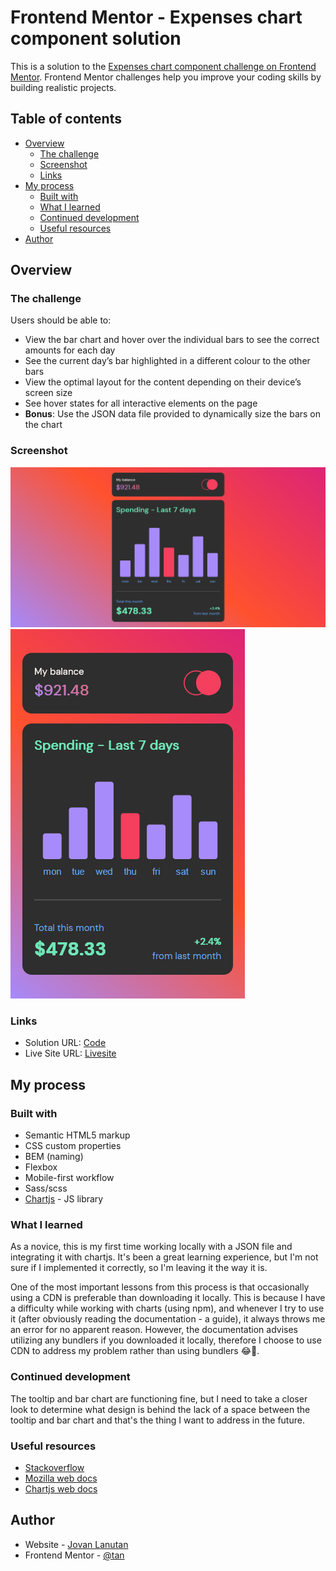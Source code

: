 # Frontend Mentor - Expenses chart component solution

This is a solution to the [Expenses chart component challenge on Frontend Mentor](https://www.frontendmentor.io/challenges/expenses-chart-component-e7yJBUdjwt). Frontend Mentor challenges help you improve your coding skills by building realistic projects.

## Table of contents

- [Overview](#overview)
  - [The challenge](#the-challenge)
  - [Screenshot](#screenshot)
  - [Links](#links)
- [My process](#my-process)
  - [Built with](#built-with)
  - [What I learned](#what-i-learned)
  - [Continued development](#continued-development)
  - [Useful resources](#useful-resources)
- [Author](#author)

## Overview

### The challenge

Users should be able to:

- View the bar chart and hover over the individual bars to see the correct amounts for each day
- See the current day’s bar highlighted in a different colour to the other bars
- View the optimal layout for the content depending on their device’s screen size
- See hover states for all interactive elements on the page
- **Bonus**: Use the JSON data file provided to dynamically size the bars on the chart

### Screenshot

![](./screenshot/desktop.png)
![](./screenshot/mobile.png)

### Links

- Solution URL: [Code](https://github.com/tan911/expenses-chart-component)
- Live Site URL: [Livesite](https://tan911.github.io/expenses-chart-component/)

## My process

### Built with

- Semantic HTML5 markup
- CSS custom properties
- BEM (naming)
- Flexbox
- Mobile-first workflow
- Sass/scss
- [Chartjs](https://www.chartjs.org/) - JS library

### What I learned

As a novice, this is my first time working locally with a JSON file and integrating it with chartjs. It's been a great learning experience, but I'm not sure if I implemented it correctly, so I'm leaving it the way it is.

One of the most important lessons from this process is that occasionally using a CDN is preferable than downloading it locally. This is because I have a difficulty while working with charts (using npm), and whenever I try to use it (after obviously reading the documentation - a guide), it always throws me an error for no apparent reason.
However, the documentation advises utilizing any bundlers if you downloaded it locally, therefore I choose to use CDN to address my problem rather than using bundlers 😂👏.

### Continued development

The tooltip and bar chart are functioning fine, but I need to take a closer look to determine what design is behind the lack of a space between the tooltip and bar chart and that's the thing I want to address in the future.

### Useful resources

- [Stackoverflow](https://stackoverflow.com/)
- [Mozilla web docs](https://developer.mozilla.org/en-US/)
- [Chartjs web docs](https://www.chartjs.org/)

## Author

- Website - [Jovan Lanutan](https://portfolio-tan911.vercel.app/)
- Frontend Mentor - [@tan](https://www.frontendmentor.io/profile/tan911)
